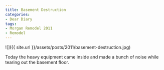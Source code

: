 ```yaml
---
title: Basement Destruction
categories:
- Dear Diary
tags:
- Morgan Remodel 2011
- Remodel
---
```


![]({{ site.url }}/assets/posts/2011/basement-destruction.jpg)
  



Today the heavy equipment came inside and made a bunch of noise while tearing out the basement floor.
